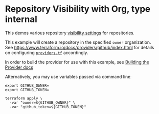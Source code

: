 # Repository Visibility with Org, type internal

This demos various repository [visibility settings](https://help.github.com/en/github/administering-a-repository/setting-repository-visibility) for repositories.

This example will create a repository in the specified `owner` organization. See https://www.terraform.io/docs/providers/github/index.html for details on configuring [`providers.tf`](./providers.tf) accordingly.

In order to build the provider for use with this example, see [Building the Provider docs](https://github.com/nexthink-oss/terraform-provider-github/blob/main/CONTRIBUTING.md#building-the-provider)

Alternatively, you may use variables passed via command line:

```console
export GITHUB_OWNER=
export GITHUB_TOKEN=
```

```console
terraform apply \
  -var "owner=${GITHUB_OWNER}" \
  -var "github_token=${GITHUB_TOKEN}"
```
